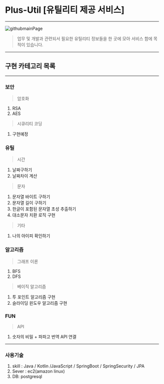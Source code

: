 # Plus-Util [유틸리티 제공 서비스]
---
![githubmainPage](https://user-images.githubusercontent.com/67782250/220030144-f832a38a-2c32-4ae3-8377-000a14d9abba.png)
 > 업무 및 개발과 관련되서 필요한 유틸리티 정보들을 한 곳에 모아 서비스 함에 목적이 있습니다.
---
## 구현 카테고리 목록
---
### 보안
> 암호화
  1. RSA
  2. AES
> 시큐리티 코딩
  1. 구현예정

### 유틸
> 시간
  1. 날짜구하기
  2. 날짜차이 계산

> 문자
 1. 문자열 바이트 구하기
 2. 문자열 길이 구하기
 3. 한글이 포함된 문자열 초성 추출하기
 4. 대소문자 치환 로직 구현

> 기타
 1. 나의 아이피 확인하기

### 알고리즘
> 그래프 이론
  1. BFS
  2. DFS

> 베이직 알고리즘
  1. 투 포인트 알고리즘 구현
  2. 슬라이딩 윈도우 알고리즘 구현 

### FUN
> API
1. 숫자의 비밀 + 파파고 번역 API 연결

---
### 사용기술
1. skill : Java / Kotlin /JavaScript / SpringBoot / SpringSecurity / JPA
2. Sever : ec2(amazon linux)
3. DB: postgresql
  
